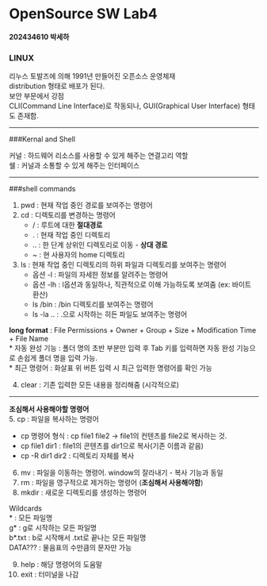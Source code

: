 # OpenSource SW Lab4 
**202434610 박세하**
### LINUX   
리누스 토발즈에 의해 1991년 만들어진 오픈소스 운영체재   
distribution 형태로 배포가 된다.   
보안 부문에서 강점    
CLI(Command Line Interface)로 작동되나, GUI(Graphical User Interface) 형태도 존재함.   

---
###Kernal and Shell

커널 : 하드웨어 리소스를 사용할 수 있게 해주는 연결고리 역할   
쉘 : 커널과 소통할 수 있게 해주는 인터페이스   

---
###shell commands

1. pwd : 현재 작업 중인 경로를 보여주는 명령어
2. cd : 디렉토리를 변경하는 명령어
   - / : 루트에 대한 **절대경로**
   - . : 현재 작업 중인 디렉토리
   - .. : 한 단계 상위인 디렉토리로 이동 - **상대 경로**
   - ~ : 현 사용자의 home 디렉토리
3. ls : 현재 작업 중인 디렉토리의 하위 파일과 디렉토리를 보여주는 명령어
   - 옵션 \-l : 파일의 자세한 정보를 알려주는 명령어
   - 옵션 \-lh : l옵션과 동일하나, 직관적으로 이해 가능하도록 보여줌 (ex: 바이트 환산)
   - ls /bin : /bin 디렉토리를 보여주는 명령어
   - ls -la .. : .으로 시작하는 히든 파일도 보여주는 명령어

**long format** : File Permissions + Owner + Group + Size + Modification Time + File Name   
\* 자동 완성 기능 : 폴더 명의 초반 부분만 입력 후 Tab 키를 입력하면 자동 완성 기능으로 손쉽게 폴더 명을 입력 가능.   
\* 최근 명령어 : 화살표 위 버튼 입력 시 최근 입력한 명령어를 확인 가능   

4. clear : 기존 입력한 모든 내용을 정리해줌 (시각적으로)
---
**조심해서 사용해야할 명령어**   
5.  cp : 파일을 복사하는 명령어 
- cp 명령어 형식 : cp file1 file2 -> file1의 컨텐츠를 file2로 복사하는 것.
- cp file1 dir1 : file1의 콘텐츠를 dir1으로 복사(기존 이름과 같음)
- cp -R dir1 dir2 : 디렉토리 자체를 복사

6. mv : 파일을 이동하는 명령어. window의 잘라내기 - 복사 기능과 동일
7. rm : 파일을 영구적으로 제거하는 명령어 (**조심해서 사용해야함**)
8. mkdir : 새로운 디렉토리를 생성하는 명령어

Wildcards   
\* : 모든 파일명   
g\* : g로 시작하는 모든 파일명   
b*.txt : b로 시작해서 .txt로 끝나는 모든 파일명   
DATA??? : 물음표의 수만큼의 문자만 가능   

9. help : 해당 명령어의 도움말
10. exit : 터미널을 나감

